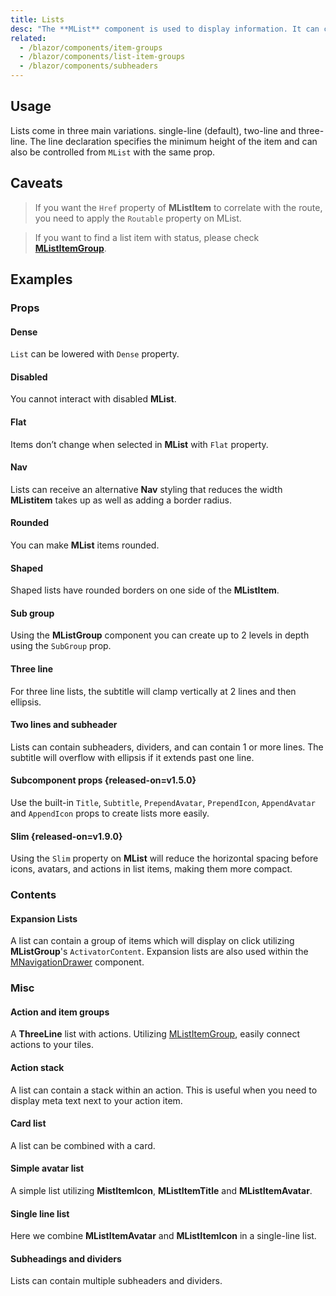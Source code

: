 ```yaml
---
title: Lists
desc: "The **MList** component is used to display information. It can contain an avatar, content, actions, subheaders and much more. Lists present content in a way that makes it easy to identify a specific item in a collection. They provide a consistent styling for organizing groups of text and images." 
related:
  - /blazor/components/item-groups
  - /blazor/components/list-item-groups
  - /blazor/components/subheaders
---
```


## Usage

Lists come in three main variations. single-line (default), two-line and three-line. The line declaration specifies the
minimum height of the item and can also be controlled from `MList` with the same prop.

<lists-usage></lists-usage>

## Caveats

> If you want the `Href` property of **MListItem** to correlate with the route, you need to apply the `Routable` property on MList.

> If you want to find a list item with status, please check [**MListItemGroup**](/blazor/components/list-item-groups).

## Examples

### Props

#### Dense

`List` can be lowered with `Dense` property.

<masa-example file="Examples.components.lists.Dense"></masa-example>

#### Disabled

You cannot interact with disabled **MList**.

<masa-example file="Examples.components.lists.Disabled"></masa-example>

#### Flat

Items don’t change when selected in **MList** with `Flat` property.

<masa-example file="Examples.components.lists.Flat"></masa-example>

#### Nav

Lists can receive an alternative **Nav** styling that reduces the width **MListitem** takes up as well as adding a border
radius.

<masa-example file="Examples.components.lists.Nav"></masa-example>

#### Rounded

You can make **MList** items rounded.

<masa-example file="Examples.components.lists.Rounded"></masa-example>

#### Shaped

Shaped lists have rounded borders on one side of the **MListItem**.

<masa-example file="Examples.components.lists.ShapedLists"></masa-example>

#### Sub group

Using the **MListGroup** component you can create up to 2 levels in depth using the `SubGroup` prop.

<masa-example file="Examples.components.lists.SubGroup"></masa-example>

#### Three line

For three line lists, the subtitle will clamp vertically at 2 lines and then ellipsis.

<masa-example file="Examples.components.lists.ThreeLine"></masa-example>

#### Two lines and subheader

Lists can contain subheaders, dividers, and can contain 1 or more lines. The subtitle will overflow with ellipsis if it extends past one line.

<masa-example file="Examples.components.lists.TwoLinesAndSubheader"></masa-example>

#### Subcomponent props {released-on=v1.5.0}

Use the built-in `Title`, `Subtitle`, `PrependAvatar`, `PrependIcon`, `AppendAvatar` and `AppendIcon` props to create lists more easily.

<masa-example file="Examples.components.lists.SubComponentProps"></masa-example>

#### Slim {released-on=v1.9.0}

Using the `Slim` property on **MList** will reduce the horizontal spacing before icons, avatars, and actions in list items, making them more compact.

<masa-example file="Examples.components.lists.Slim"></masa-example>

### Contents

#### Expansion Lists

A list can contain a group of items which will display on click utilizing **MListGroup**'s `ActivatorContent`. Expansion
lists are also used within the [MNavigationDrawer](/blazor/components/navigation-drawers) component.

<masa-example file="Examples.components.lists.ExpansionLists"></masa-example>

### Misc

#### Action and item groups

A **ThreeLine** list with actions. Utilizing [MListItemGroup](/blazor/components/list-item-groups), easily connect actions to your tiles.

<masa-example file="Examples.components.lists.ActionsAndItemGroups"></masa-example>

#### Action stack

A list can contain a stack within an action. This is useful when you need to display meta text next to your action item.

<masa-example file="Examples.components.lists.ActionStack"></masa-example>

#### Card list

A list can be combined with a card.

<masa-example file="Examples.components.lists.CardList"></masa-example>

#### Simple avatar list

A simple list utilizing **MistItemIcon**, **MListItemTitle** and **MListItemAvatar**.

<masa-example file="Examples.components.lists.SimpleAvatarList"></masa-example>

#### Single line list

Here we combine **MListItemAvatar** and **MListItemIcon** in a single-line list.

<masa-example file="Examples.components.lists.SingleLineList"></masa-example>

#### Subheadings and dividers

Lists can contain multiple subheaders and dividers.

<masa-example file="Examples.components.lists.SubheadingsAndDividers"></masa-example>
